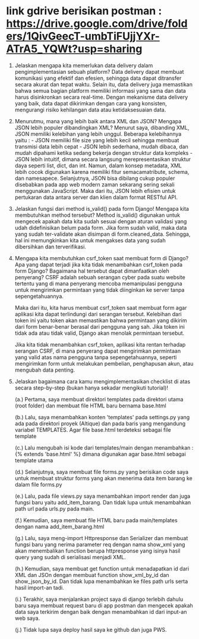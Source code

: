 # link gdrive berisikan postman : https://drive.google.com/drive/folders/1QivGeecT-umbTiFUjjYXr-ATrA5_YQWt?usp=sharing 

1. Jelaskan mengapa kita memerlukan data delivery dalam pengimplementasian sebuah platform?
    Data delivery dapat membuat komunikasi yang efektif dan efesien, sehingga data dapat ditransfer secara akurat dan tepat waktu. Selain itu, data delivery juga memastikan bahwa semua bagian platform memiliki informasi yang sama dan data harus disinkronkan secara real-time. Dengan mekanisme data delivery yang baik, data dapat dikirimkan dengan cara yang konsisten, mengurangi risiko kehilangan data atau ketidaksesuaian data.

2. Menurutmu, mana yang lebih baik antara XML dan JSON? Mengapa JSON lebih populer dibandingkan XML?
    Menurut saya, dibanding XML, JSON memiliki kelebihan yang lebih unggul. Beberapa kelebihannya yaitu :
        - JSON memiliki file size yang lebih kecil sehingga membuat transmisi data lebih cepat
        - JSON lebih sederhana, mudah dibaca, dan mudah dipahami ketika sedang bekerja dengan struktur data kompleks
        - JSON lebih intuitif, dimana secara langsung merepresentasikan struktur daya seperti list, dict, dan int.
    Namun, dalam konsep metadata, XML lebih cocok digunakan karena memiliki fitur semacamatribute, schema, dan namesapece.
    Selanjutnya, JSON bisa dibilang cukup populer disebabkan pada app web modern zaman sekarang sering sekali menggunakan JavaScript. Maka dari itu, JSON lebih efisien untuk pertukaran data antara server dan klien dalam format RESTful API.

3.  Jelaskan fungsi dari method is_valid() pada form Django! Mengapa kita membutuhkan method tersebut?
    Method is_valid() digunakan untuk mengecek apakah data kita sudah sesuai dengan aturan validasi yang udah didefinisikan belum pada form. Jika form sudah valid, maka data yang sudah ter-validate akan disimpan di form.cleaned_data. Sehingga, hal ini memungkinkan kita untuk mengakses data yang sudah dibersihkan dan terverifikasi.

4. Mengapa kita membutuhkan csrf_token saat membuat form di Django? Apa yang dapat terjadi jika kita tidak menambahkan csrf_token pada form Django? Bagaimana hal tersebut dapat dimanfaatkan oleh penyerang?
    CSRF adalah sebuah serangan cyber pada suatu website tertentu yang di mana penyerang mencoba memanipulasi pengguna untuk mengirimkan permintaan yang tidak diinginkan ke server tanpa sepengetahuannya.

    Maka dari itu, kita harus membuat csrf_token saat membuat form agar aplikasi kita dapat terlindungi dari serangan tersebut. Kelebihan dari token ini yaitu token akan memastikan bahwa permintaan yang dikirim dari form benar-benar berasal dari pengguna yang sah. Jika token ini tidak ada atau tidak valid, Django akan menolak permintaan tersebut.

    Jika kita tidak menambahkan csrf_token, aplikasi kita rentan terhadap serangan CSRF, di mana penyerang dapat mengirimkan permintaan yang valid atas nama pengguna tanpa sepengetahuannya, seperti mengirimkan form untuk melakukan pembelian, penghapusan akun, atau mengubah data penting.

5. Jelaskan bagaimana cara kamu mengimplementasikan checklist di atas secara step-by-step (bukan hanya sekadar mengikuti tutorial)!

    (a.) Pertama, saya membuat direktori templates pada direktori utama (root folder) dan membuat file HTML baru bernama base.html

    (b.) Lalu, saya menambahkan konten 'templates' pada settings.py yang ada pada direktori proyek (Altique) dan pada baris yang mengandung variabel TEMPLATES. Agar file base.html terdeteksi sebagai file template

    (c.) Lalu mengubah isi kode dari templates/main dengan menambahkan : {% extends 'base.html' %}
    dimana digunakan agar base.html sebagai template utama

    (d.) Selanjutnya, saya membuat file forms.py yang berisikan code saya untuk membuat struktur forms yang akan menerima data item barang ke dalam file forms.py

    (e.) Lalu, pada file views.py saya menambahkan import render dan juga fungsi baru yaitu add_item_barang. Dan tidak lupa untuk menambahkan path url pada urls.py pada main.

    (f.) Kemudian, saya membuat file HTML baru pada main/templates dengan nama add_item_barang.html

    (g.) Lalu, saya meng-import Httpresponse dan Serializer dan membuat fungsi baru yang nerima parameter req dengan nama show_xml yang akan menembalikan function berupa httpresponse yang isinya hasil query yang sudah di serialisasi menjadi XML.

    (h.) Kemudian, saya membuat get function untuk menadapatkan id dari XML dan JSOn dengan membuat function show_xml_by_id dan show_json_by_id. Dan tidak lupa menambahkan ke files path urls serta hasil import-an tadi.

    (i.) Terakhir, saya menjalankan project saya di django terlebih dahulu baru saya membuat request baru di app postman dan mengecek apakah data saya terkirim dengan baik dengan menambahkan id dari input-an web saya.

    (j.) Tidak lupa saya deploy hasil saya ke github dan juga PWS.

